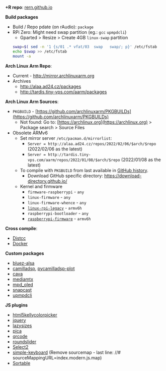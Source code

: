 **+R repo**: [rern.github.io](https://rern.github.io)

**Build packages**
- Build / Repo pdate (on rAudio): `package`
- RPi Zero: Might need swap partition (eg.: `gcc` `upmpdcli`)
	- Gparted > Resize > Create 4GB `linux-swap` partition
	```sh
 	swap=$( sed -n '1 {s/01 .* vfat/03  swap   swap/; p}' /etc/fstab
	echo $swap >> /etc/fstab
	mount -a
	```

**Arch Linux Arm Repo**:
- Current - http://mirror.archlinuxarm.org
- Archives
	- http://alaa.ad24.cz/packages
	- http://tardis.tiny-vps.com/aarm/packages

**Arch Linux Arm Sources**:
- `PKGBUILD` - [https://github.com/archlinuxarm/PKGBUILDs](https://github.com/archlinuxarm/PKGBUILDs)
	- Not found: Go to: [https://archlinux.org](https://archlinux.org) > Package search > Source Files
- Obsolete ARMv6
	- Set mirror server `/etc/pacman.d/mirrorlist`:
		- `Server = http://alaa.ad24.cz/repos/2022/02/06/$arch/$repo` (2022/02/06 as the latest)
		- `Server = http://tardis.tiny-vps.com/aarm/repos/2022/01/08/$arch/$repo` (2022/01/08 as the latest)
	- To compile with `PKGBUILD` from last available in [GitHub history](https://github.com/archlinuxarm/PKGBUILDs/tree/5fb6d2b2e8292fb1df5c1d7a347493c9e2164810).
		- Download GitHub specific directory: https://download-directory.github.io/
	- Kernel and firmware
		- `firmware-raspberrypi` - `any`
		- `linux-firmware` - `any`
		- `linux-firmware-whence` - `any`
		- [`linux-rpi-legacy`](https://github.com/archlinuxarm/PKGBUILDs/tree/5fb6d2b2e8292fb1df5c1d7a347493c9e2164810/core/linux-rpi-legacy) - `armv6h`
		- `raspberrypi-bootloader` - `any`
		- [`raspberrypi-firmware`](https://github.com/archlinuxarm/PKGBUILDs/tree/5fb6d2b2e8292fb1df5c1d7a347493c9e2164810/alarm/raspberrypi-firmware) - `armv6h`

**Cross compile**:
- [Distcc](https://github.com/rern/rern.github.io/blob/main/cross-compile.md#distcc)
- [Docker](https://github.com/rern/rern.github.io/blob/main/cross-compile.md#docker)

**Custom packages**
- [bluez-alsa](https://github.com/Arkq/bluez-alsa/tags)
- [camilladsp](https://github.com/HEnquist/camilladsp), [pycamilladsp-plot](https://github.com/HEnquist/pycamilladsp-plot)
- [cava](https://github.com/karlstav/cava)
- [mediamtx](https://github.com/aler9/mediamtx)
- [mpd_oled](https://github.com/antiprism/mpd_oled/tags)
- [snapcast](https://github.com/badaix/snapcast)
- [upmpdcli](https://www.lesbonscomptes.com/upmpdcli/downloads/?C=N;O=D)

**JS plugins**
- [html5kellycolorpicker](https://github.com/NC22/HTML5-Color-Picker)
- [jquery](https://jquery.com/)
- [lazysizes](https://github.com/aFarkas/lazysizes)
- [pica](https://github.com/nodeca/pica/tags)
- [qrcode](https://github.com/datalog/qrcode-svg)
- [roundslider](https://github.com/soundar24/roundSlider)
- [Select2](https://github.com/select2/select2)
- [simple-keyboard](https://github.com/hodgef/simple-keyboard/blob/master/build/index.modern.js) (Remove sourcemap - last line: //# sourceMappingURL=index.modern.js.map)
- [Sortable](https://github.com/SortableJS/Sortable)
